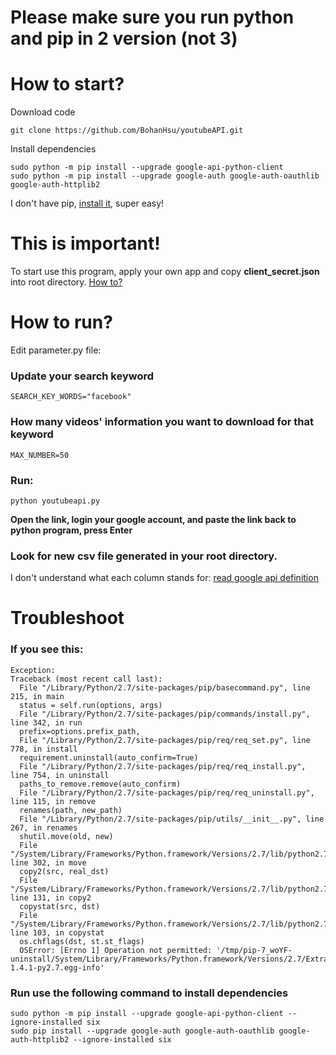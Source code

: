 # Please make sure you run python and pip in 2 version (not 3)

# How to start?

Download code

    git clone https://github.com/BohanHsu/youtubeAPI.git

Install dependencies

    sudo python -m pip install --upgrade google-api-python-client
    sudo python -m pip install --upgrade google-auth google-auth-oauthlib google-auth-httplib2

I don't have pip, [install it](https://pip.pypa.io/en/stable/installing/), super easy!


# This is important!

To start use this program, apply your own app and copy **client_secret.json** into root directory. [How to?](https://developers.google.com/youtube/v3/getting-started)

# How to run?
Edit parameter.py file:


### Update your search keyword

    SEARCH_KEY_WORDS="facebook"

### How many videos' information you want to download for that keyword
    MAX_NUMBER=50
    

### Run:
    python youtubeapi.py

**Open the link, login your google account, and paste the link back to python program, press Enter**

### Look for new csv file generated in your root directory.

I don't understand what each column stands for: [read google api definition](https://developers.google.com/youtube/v3/docs/videos)

# Troubleshoot

### If you see this:

    Exception:
    Traceback (most recent call last):
      File "/Library/Python/2.7/site-packages/pip/basecommand.py", line 215, in main
      status = self.run(options, args)
      File "/Library/Python/2.7/site-packages/pip/commands/install.py", line 342, in run
      prefix=options.prefix_path,
      File "/Library/Python/2.7/site-packages/pip/req/req_set.py", line 778, in install
      requirement.uninstall(auto_confirm=True)
      File "/Library/Python/2.7/site-packages/pip/req/req_install.py", line 754, in uninstall
      paths_to_remove.remove(auto_confirm)
      File "/Library/Python/2.7/site-packages/pip/req/req_uninstall.py", line 115, in remove
      renames(path, new_path)
      File "/Library/Python/2.7/site-packages/pip/utils/__init__.py", line 267, in renames
      shutil.move(old, new)
      File "/System/Library/Frameworks/Python.framework/Versions/2.7/lib/python2.7/shutil.py", line 302, in move
      copy2(src, real_dst)
      File "/System/Library/Frameworks/Python.framework/Versions/2.7/lib/python2.7/shutil.py", line 131, in copy2
      copystat(src, dst)
      File "/System/Library/Frameworks/Python.framework/Versions/2.7/lib/python2.7/shutil.py", line 103, in copystat
      os.chflags(dst, st.st_flags)
      OSError: [Errno 1] Operation not permitted: '/tmp/pip-7_woYF-uninstall/System/Library/Frameworks/Python.framework/Versions/2.7/Extras/lib/python/six-1.4.1-py2.7.egg-info'

### Run use the following command to install dependencies

    sudo python -m pip install --upgrade google-api-python-client --ignore-installed six
    sudo pip install --upgrade google-auth google-auth-oauthlib google-auth-httplib2 --ignore-installed six
